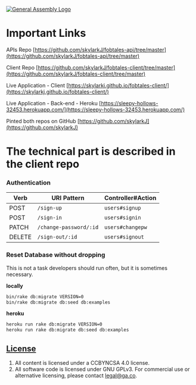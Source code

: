 [![General Assembly Logo](https://camo.githubusercontent.com/1a91b05b8f4d44b5bbfb83abac2b0996d8e26c92/687474703a2f2f692e696d6775722e636f6d2f6b6538555354712e706e67)](https://generalassemb.ly/education/web-development-immersive)

# Important Links
APIs Repo
[https://github.com/skylarkJ/fobtales-api/tree/master](https://github.com/skylarkJ/fobtales-api/tree/master)

Client Repo
[https://github.com/skylarkJ/fobtales-client/tree/master](https://github.com/skylarkJ/fobtales-client/tree/master)

Live Application - Client
[https://skylarkj.github.io/fobtales-client/](https://skylarkj.github.io/fobtales-client/)

Live Application - Back-end - Heroku
[https://sleepy-hollows-32453.herokuapp.com/](https://sleepy-hollows-32453.herokuapp.com/)


Pinted both repos on GitHub
[https://github.com/skylarkJ](https://github.com/skylarkJ)

# The technical part is described in the client repo

### Authentication

| Verb   | URI Pattern            | Controller#Action |
|--------|------------------------|-------------------|
| POST   | `/sign-up`             | `users#signup`    |
| POST   | `/sign-in`             | `users#signin`    |
| PATCH  | `/change-password/:id` | `users#changepw`  |
| DELETE | `/sign-out/:id`        | `users#signout`   |



### Reset Database without dropping

This is not a task developers should run often, but it is sometimes necessary.

**locally**

```sh
bin/rake db:migrate VERSION=0
bin/rake db:migrate db:seed db:examples
```

**heroku**

```sh
heroku run rake db:migrate VERSION=0
heroku run rake db:migrate db:seed db:examples
```

## [License](LICENSE)

1.  All content is licensed under a CC­BY­NC­SA 4.0 license.
1.  All software code is licensed under GNU GPLv3. For commercial use or
    alternative licensing, please contact legal@ga.co.
